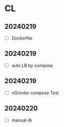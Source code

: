 # CL

## 20240219
- [ ] Dockerfile

## 20240219
- [ ] auto LB by compose

## 20240219
- [ ] nGrinder compose Test

## 20240220
- [ ] manual-lb
